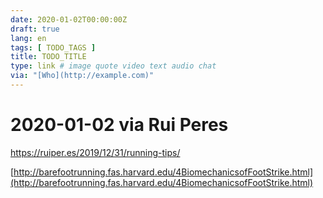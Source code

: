 ```yaml
---
date: 2020-01-02T00:00:00Z
draft: true
lang: en
tags: [ TODO_TAGS ]
title: TODO_TITLE
type: link # image quote video text audio chat
via: "[Who](http://example.com)"
---
```



# 2020-01-02 via Rui Peres
https://ruiper.es/2019/12/31/running-tips/

[http://barefootrunning.fas.harvard.edu/4BiomechanicsofFootStrike.html](http://barefootrunning.fas.harvard.edu/4BiomechanicsofFootStrike.html)

